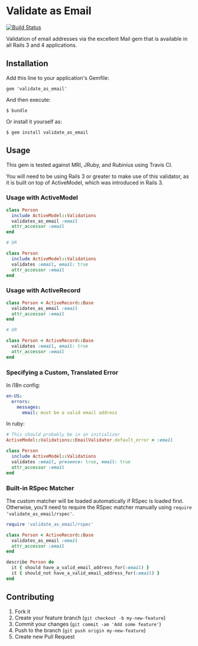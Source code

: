 # Validate as Email

[![Build Status](https://travis-ci.org/listora/validate_as_email.png?branch=master)](https://travis-ci.org/listora/validate_as_email)

Validation of email addresses via the excellent Mail gem that is
available in all Rails 3 and 4 applications.

## Installation

Add this line to your application's Gemfile:

    gem 'validate_as_email'

And then execute:

    $ bundle

Or install it yourself as:

    $ gem install validate_as_email

## Usage

This gem is tested against MRI, JRuby, and Rubinius using Travis CI.

You will need to be using Rails 3 or greater to make use of this
validator, as it is built on top of ActiveModel, which was introduced in
Rails 3.

### Usage with ActiveModel

``` ruby
class Person
  include ActiveModel::Validations
  validates_as_email :email
  attr_accessor :email
end

# OR

class Person
  include ActiveModel::Validations
  validates :email, email: true
  attr_accessor :email
end
```

### Usage with ActiveRecord

``` ruby
class Person < ActiveRecord::Base
  validates_as_email :email
  attr_accessor :email
end

# OR

class Person < ActiveRecord::Base
  validates :email, email: true
  attr_accessor :email
end
```

### Specifying a Custom, Translated Error

In i18n config:

``` yaml
en-US:
  errors:
    messages:
      email: must be a valid email address
```

In ruby:
``` ruby
# This should probably be in an initializer
ActiveModel::Validations::EmailValidator.default_error = :email

class Person
  include ActiveModel::Validations
  validates :email, presence: true, email: true
  attr_accessor :email
end
```

### Built-in RSpec Matcher

The custom matcher will be loaded automatically if RSpec is loaded
first. Otherwise, you'll need to require the RSpec matcher manually
using `require 'validate_as_email/rspec'`.

``` ruby
require 'validate_as_email/rspec'

class Person < ActiveRecord::Base
  validates_as_email :email
  attr_accessor :email
end

describe Person do
  it { should have_a_valid_email_address_for(:email) }
  it { should_not have_a_valid_email_address_for(:email) }
end
```

## Contributing

1. Fork it
2. Create your feature branch (`git checkout -b my-new-feature`)
3. Commit your changes (`git commit -am 'Add some feature'`)
4. Push to the branch (`git push origin my-new-feature`)
5. Create new Pull Request
